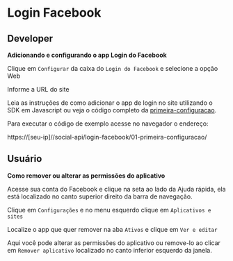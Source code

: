 # Login Facebook


## Developer

__Adicionando e configurando o app Login do Facebook__

Clique em `Configurar` da caixa do `Login do Facebook` e selecione a opção Web

Informe a URL do site

Leia as instruções de como adicionar o app de login no site utilizando o SDK em Javascript ou
 veja o código completo da [primeira-configuracao](/login-facebook/01-primeira-configuracao/index.php).

Para executar o código de exemplo acesse no navegador o endereço:

https://[seu-ip]//social-api/login-facebook/01-primeira-configuracao/



## Usuário

__Como remover ou alterar as permissões do aplicativo__

Acesse sua conta do Facebook e clique na seta ao lado da Ajuda rápida, ela está localizado no
canto superior direito da barra de navegação.

Clique em `Configurações` e no menu esquerdo clique em `Aplicativos e sites`

Localize o app que quer remover na aba `Ativos` e clique em `Ver e editar`

Aqui você pode alterar as permissões do aplicativo ou remove-lo ao clicar em `Remover aplicativo`
localizado no canto inferior esquerdo da janela.